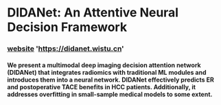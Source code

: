 # DIDANet: An Attentive Neural Decision Framework
### [website](didanet.wistu.cn) 'https://didanet.wistu.cn'

#### We present a multimodal deep imaging decision attention network (DIDANet) that integrates radiomics with traditional ML modules and introduces them into a neural network. DIDANet effectively predicts ER and postoperative TACE benefits in HCC patients. Additionally, it addresses overfitting in small-sample medical models to some extent.
